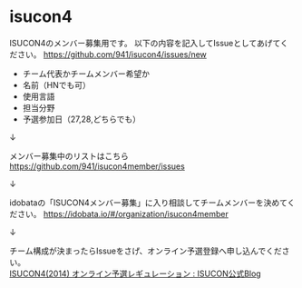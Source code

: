 isucon4
=======

ISUCON4のメンバー募集用です。
以下の内容を記入してIssueとしてあげてください。
https://github.com/941/isucon4/issues/new

- チーム代表かチームメンバー希望か
- 名前（HNでも可）
- 使用言語
- 担当分野
- 予選参加日（27,28,どちらでも）

↓ 

メンバー募集中のリストはこちら  
https://github.com/941/isucon4member/issues

↓ 

idobataの「ISUCON4メンバー募集」に入り相談してチームメンバーを決めてください。
https://idobata.io/#/organization/isucon4member


↓

チーム構成が決まったらIssueをさげ、オンライン予選登録へ申し込んでください。  
<a href="http://isucon.net/archives/39979344.html">ISUCON4(2014) オンライン予選レギュレーション : ISUCON公式Blog</a>
